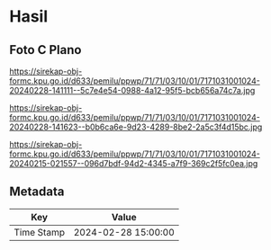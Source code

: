 # Hasil

## Foto C Plano

https://sirekap-obj-formc.kpu.go.id/d633/pemilu/ppwp/71/71/03/10/01/7171031001024-20240228-141111--5c7e4e54-0988-4a12-95f5-bcb656a74c7a.jpg

https://sirekap-obj-formc.kpu.go.id/d633/pemilu/ppwp/71/71/03/10/01/7171031001024-20240228-141623--b0b6ca6e-9d23-4289-8be2-2a5c3f4d15bc.jpg

https://sirekap-obj-formc.kpu.go.id/d633/pemilu/ppwp/71/71/03/10/01/7171031001024-20240215-021557--096d7bdf-94d2-4345-a7f9-369c2f5fc0ea.jpg


## Metadata

| Key        | Value               |
| ---------- | ------------------- |
| Time Stamp | 2024-02-28 15:00:00 |



